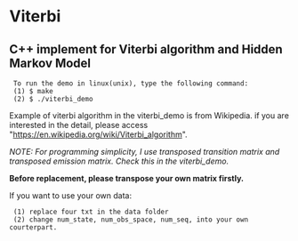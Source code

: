 # Viterbi
C++ implement for Viterbi algorithm and Hidden Markov Model
 ----------------------------------------------------------
   
     To run the demo in linux(unix), type the following command:
     (1) $ make
     (2) $ ./viterbi_demo
 
 
 Example of viterbi algorithm in the viterbi_demo is from Wikipedia. if you are interested in the detail, please access "https://en.wikipedia.org/wiki/Viterbi_algorithm".
 

*NOTE: For programming simplicity, I use transposed transition matrix and transposed emission matrix. Check this in the viterbi_demo.*


**Before replacement, please transpose your own matrix firstly.**

If you want to use your own data:
   
     (1) replace four txt in the data folder
     (2) change num_state, num_obs_space, num_seq, into your own courterpart.

